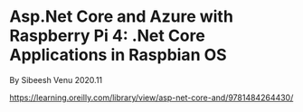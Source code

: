 # Asp.Net Core and Azure with Raspberry Pi 4: .Net Core Applications in Raspbian OS
By Sibeesh Venu 2020.11

https://learning.oreilly.com/library/view/asp-net-core-and/9781484264430/
